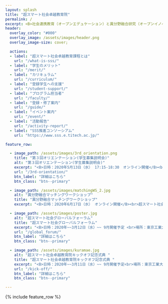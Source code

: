```yaml
---
layout: splash
title: "超スマート社会卓越教育院"
permalink: /
excerpt: <B>社会連携教育（オープンエデュケーション）と異分野融合研究（オープンイノベーション）の融合によって、<br>来たる超スマート社会を牽引する人材を育成します</B>
header:
  overlay_color: "#000"
  overlay_image: /assets/images/header.png
  overlay_image-size: cover;

  actions:
  - label: "超スマート社会卓越教育課程とは"
    url: "/what-is-sss/"
  - label: "学生のメリット"
    url: "/merit/"
  - label: "カリキュラム"
    url: "/curriculum/"
  - label: "登録学生への支援​"
    url: "/student-support/"
  - label: "プログラム担当者​"
    url: "/faculty/"
  - label: "登録・修了案内"
    url: "/guide/"
  - label: "イベント案内"
    url: "/event/"
  - label: "活動報告"
    url: "/activity-report/"
  - label: "SSS推進コンソーシアム"
    url: "https://www.sss.e.titech.ac.jp/"

feature_row:

  - image_path: /assets/images/3rd_orientation.png
    title: "第３回オリエンテーション(学生募集説明会)"
    alt: "第３回オリエンテーション(学生募集説明会)"
    excerpt: "<B>日時：2020年5月13日（水） 17:15-18:30　オンライン開催</B><br>2020年10月登録の学生募集説明会を開催いたします。本プログラムにご興味のある方は奮ってご参加ください。"
    url: "/3rd-orientation/"
    btn_label: "詳細はこちら"
    btn_class: "btn--primary"

  - image_path: /assets/images/matchingWS_2.jpg
    alt: "異分野融合マッチングワークショップ"
    title: "異分野融合マッチングワークショップ"
    excerpt: "<B>日時：2020年6月17日（水） オンライン開催</B><br>超スマート社会推進コンソーシアムの参加機関のニーズと、東工大の教員・学生の技術的・人材的シーズをマッチングし、分野を超えた分野融合研究チームの構築を目指します。"

  - image_path: /assets/images/poster.jpg
    alt: "超スマート社会グローバルフォーラム"
    title: "超スマート社会グローバルフォーラム"
    excerpt: "<B>日時：2020年~~3月12日（水）~~ 9月開催予定 <br>場所：東京工業大学 大岡山キャンパス 南2号館 221～224講義室</B><br>世界各地から一流の研究者を招聘し、超スマート社会に向けたシンポジウムを開催いたします。"
    url: "/global_forum/"
    btn_label: "詳細はこちら"
    btn_class: "btn--primary"

  - image_path: /assets/images/kuramae.jpg
    alt: "超スマート社会卓越教育院キックオフ記念式典 "
    title: "超スマート社会卓越教育院キックオフ記念式典 "
    excerpt: "<B>日時：2020年~~3月11日（水）~~ 9月開催予定<br>場所：東京工業大学 大岡山キャンパス <br>東工大蔵前会館</B><br>超スマート社会を牽引する博士人材を育成する超スマート社会卓越教育院の発足を記念して、キックオフ記念式典を開催いたします。"
    url: "/kick-off/"
    btn_label: "詳細はこちら"
    btn_class: "btn--primary"

---
```


{% include feature_row %}
